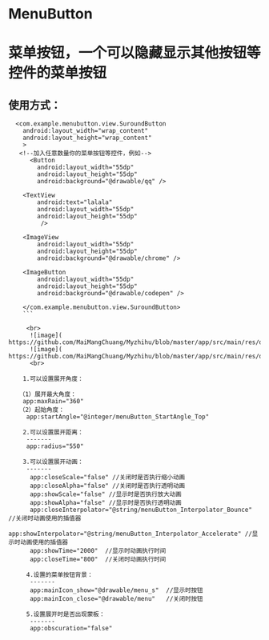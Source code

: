 # MenuButton
菜单按钮，一个可以隐藏显示其他按钮等控件的菜单按钮
==== 
使用方式：
-------  
```
  <com.example.menubutton.view.SuroundButton
    android:layout_width="wrap_content"
    android:layout_height="wrap_content"
    >
   <!--加入任意数量你的菜单按钮等控件，例如-->
      <Button
        android:layout_width="55dp"
        android:layout_height="55dp"
        android:background="@drawable/qq" />

    <TextView
        android:text="lalala"
        android:layout_width="55dp"
        android:layout_height="55dp"
         />

    <ImageView
        android:layout_width="55dp"
        android:layout_height="55dp"
        android:background="@drawable/chrome" />

    <ImageButton
        android:layout_width="55dp"
        android:layout_height="55dp"
        android:background="@drawable/codepen" />

    </com.example.menubutton.view.SuroundButton>
    ```
    
     <br>
      ![image]( https://github.com/MaiMangChuang/Myzhihu/blob/master/app/src/main/res/drawable/dome1.png)
      ![image]( https://github.com/MaiMangChuang/Myzhihu/blob/master/app/src/main/res/drawable/dome2.png)
      <br>
    
    1.可以设置展开角度：
   
   （1）展开最大角度：
    app:maxRain="360"
   （2）起始角度：
     app:startAngle="@integer/menuButton_StartAngle_Top"
     
    2.可以设置展开距离：
     -------  
     app:radius="550"
     
    3.可以设置展开动画：
     -------  
      app:closeScale="false" //关闭时是否执行缩小动画
      app:closeAlpha="false" //关闭时是否执行透明动画
      app:showScale="false" //显示时是否执行放大动画
      app:showAlpha="false" //显示时是否执行透明动画
      app:closeInterpolator="@string/menuButton_Interpolator_Bounce" //关闭时动画使用的插值器
      app:showInterpolator="@string/menuButton_Interpolator_Accelerate" //显示时动画使用的插值器
      app:showTime="2000"  //显示时动画执行时间
      app:closeTime="800"  //关闭时动画执行时间
      
     4.设置的菜单按钮背景：
      -------  
      app:mainIcon_show="@drawable/menu_s"  //显示时按钮
      app:mainIcon_close="@drawable/menu"   //关闭时按钮
        
     5.设置展开时是否出现蒙板：
      -------  
      app:obscuration="false"
      
      
      
     
